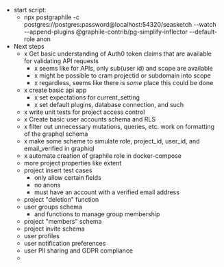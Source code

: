   * start script:
    * npx postgraphile -c postgres://postgres:password@localhost:54320/seasketch --watch --append-plugins @graphile-contrib/pg-simplify-inflector --default-role anon
  * Next steps
    * x Get basic understanding of Auth0 token claims that are available for validating API requests
      * x seems like for APIs, only sub(user id) and scope are available
      * x might be possible to cram projectid or subdomain into scope
      * x regardless, seems like there is _some_ place this could be done
    * x create basic api app
      * x set expectations for current_setting
      * x set default plugins, database connection, and such
    * x write unit tests for project access control
    * x Create basic user accounts schema and RLS
    * x filter out unnecessary mutations, queries, etc. work on formatting of the graphql schema
    * x make some scheme to simulate role, project_id, user_id, and email_verified in graphiql
    * x automate creation of graphile role in docker-compose
    * more project properties like extent
    * project insert test cases
      * only allow certain fields
      * no anons
      * must have an account with a verified email address
    * project "deletion" function
    * user groups schema
      * and functions to manage group membership
    * project "members" schema
    * project invite schema
    * user profiles
    * user notification preferences
    * user PII sharing and GDPR compliance
    * 